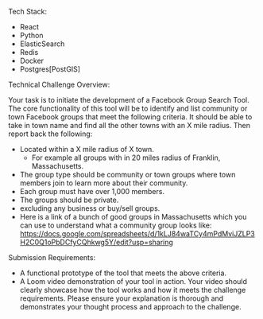 Tech Stack:

- React
- Python
- ElasticSearch
- Redis
- Docker
- Postgres[PostGIS]

Technical Challenge Overview:

Your task is to initiate the development of a Facebook Group Search Tool.
The core functionality of this tool will be to identify and list community or town Facebook groups that meet the following criteria.
It should be able to take in town name and find all the other towns with an X mile radius. Then report back the following:

- Located within a X mile radius of X town.
  - For example all groups with in 20 miles radius of Franklin, Massachusetts.
- The group type should be community or town groups where town members join to learn more about their community.
- Each group must have over 1,000 members.
- The groups should be private.
- excluding any business or buy/sell groups.
- Here is a link of a bunch of good groups in Massachusetts which you can use to understand what a community group looks like:
  https://docs.google.com/spreadsheets/d/1kLJ84waTCy4mPdMviJZLP3H2C0Q1oPbDCfyCQhkwg5Y/edit?usp=sharing

Submission Requirements:

- A functional prototype of the tool that meets the above criteria.
- A Loom video demonstration of your tool in action. Your video should clearly showcase how the tool works and how it meets the challenge requirements. Please ensure your explanation is thorough and demonstrates your thought process and approach to the challenge.
